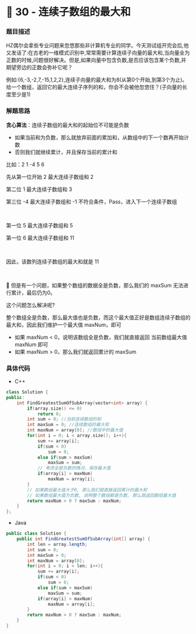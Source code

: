 # 📸 30 - 连续子数组的最大和



### 题目描述

HZ偶尔会拿些专业问题来忽悠那些非计算机专业的同学。今天测试组开完会后,他又发话了:在古老的一维模式识别中,常常需要计算连续子向量的最大和,当向量全为正数的时候,问题很好解决。但是,如果向量中包含负数,是否应该包含某个负数,并期望旁边的正数会弥补它呢？

例如:{6,-3,-2,7,-15,1,2,2},连续子向量的最大和为8(从第0个开始,到第3个为止)。给一个数组，返回它的最大连续子序列的和，你会不会被他忽悠住？(子向量的长度至少是1)



### 解题思路

**贪心算法**：连续子数组的最大和的起始位不可能是负数

- 如果当前和为负数，那么就放弃前面的累加和，从数组中的下一个数再开始计数
- 否则我们就继续累计，并且保存当前的累计和

比如：2 1 -4 5 6

先从第一位开始 2  最大连续子数组和 2

第二位 1  最大连续子数组和 3

第三位 -4  最大连续子数组和 -1 不符合条件，Pass，进入下一个连续子数组

<br>

第一位 5 最大连续子数组和 5

第一位 6 最大连续子数组和 11

<br>

因此，该数列连续子数组的最大和就是 11

<br>

🚨 但是有一个问题，如果整个数组的数据全是负数，那么我们的 maxSum 无法进行累计，最后仍为0。

这个问题怎么解决呢?

整个数组全是负数，那么最大值也是负数，而这个最大值正好是数组连续子数组的最大和，因此我们维护一个最大值 maxNum，即可

- 如果 maxNum < 0，说明该数组全是负数，我们就直接返回 当前数组最大值 maxNum 即可
- 如果 maxNum > 0，那么我们就返回累计的 maxSum



### 具体代码

- C++

```cpp
class Solution {
public:
    int FindGreatestSumOfSubArray(vector<int> array) {
        if(array.size() <= 0)
            return 0;
        int sum = 0; //当前连续数组的和
        int maxSum = 0; //连续数组的最大和
        int maxNum = array[0]; //数组中的最大值
        for(int i = 0; i < array.size(); i++){
            sum += array[i];
            if(sum < 0)
                sum = 0;
            else if(sum > maxSum)
                maxSum = sum;
            // 考虑全是负数的情况，保存最大值
            if(array[i] > maxNum)
                maxNum = array[i];
        }
        // 如果数组最大值大于0, 那么我们就直接返回累计的最大和
        // 如果数组最大值为负数, 说明整个数组都是负数, 那么就返回数组最大值
        return maxNum > 0 ? maxSum : maxNum;
    }
};
```

- Java

```java
public class Solution {
    public int FindGreatestSumOfSubArray(int[] array) {
        int len = array.length;
        int sum = 0; 
        int maxSum = 0;
        int maxNum = array[0];
        for(int i = 0; i < len; i++){
            sum += array[i];
            if(sum < 0)
                sum = 0;
            else if(sum > maxSum)
                maxSum = sum;
            if(array[i] > maxNum)
                maxNum = array[i];
        }
        return maxNum > 0 ? maxSum : maxNum;
    }
}
```

